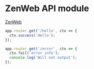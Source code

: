 # ZenWeb API module

[ZenWeb](https://www.npmjs.com/package/zenweb)

```js
app.router.get('/hello', ctx => {
  ctx.success('Hello');
});

app.router.get('/error', ctx => {
  ctx.fail('error info');
  console.log('Will not output');
});
```
